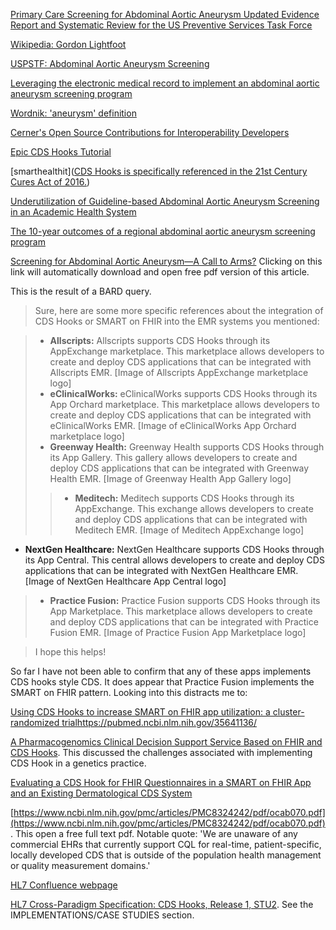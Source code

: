 [Primary Care Screening for Abdominal Aortic Aneurysm Updated Evidence Report and Systematic Review for the US Preventive Services Task Force](https://pubmed.ncbi.nlm.nih.gov/31821436/)

[Wikipedia: Gordon Lightfoot](https://en.wikipedia.org/wiki/Gordon_Lightfoot#2000s)

[USPSTF: Abdominal Aortic Aneurysm Screening](https://uspreventiveservicestaskforce.org/uspstf/recommendation/abdominal-aortic-aneurysm-screening)

[Leveraging the electronic medical record to implement an abdominal aortic aneurysm screening program](https://europepmc.org/article/MED/24507825)

[Wordnik: 'aneurysm' definition](https://www.wordnik.com/words/aneurysm)

[Cerner's Open Source Contributions for Interoperability Developers](https://engineering.cerner.com/blog/cerners-open-source-contributions-for-interoperability-developers/)

[Epic CDS Hooks Tutorial](https://fhir.epic.com/Documentation?docId=cds-hooks)

[smarthealthit]([CDS Hooks is specifically referenced in the 21st Century Cures Act of 2016.](https://smarthealthit.org/))

[Underutilization of Guideline-based Abdominal Aortic Aneurysm Screening in an Academic Health System](https://pubmed.ncbi.nlm.nih.gov/34942338/)

[The 10-year outcomes of a regional abdominal aortic aneurysm screening program ](https://pubmed.ncbi.nlm.nih.gov/30922750/)

[Screening for Abdominal Aortic Aneurysm—A Call to Arms?](https://jamanetwork.com/journals/jamanetworkopen/articlepdf/2757207/mell_2019_ed_190015.pdf) Clicking on this link will automatically download and open free pdf version of this article. 

This is the result of a BARD query. 

>Sure, here are some more specific references about the integration of CDS Hooks or SMART on FHIR into the EMR systems you mentioned:

>* **Allscripts:** Allscripts supports CDS Hooks through its AppExchange marketplace. This marketplace allows developers to create and deploy CDS applications that can be integrated with Allscripts EMR.
[Image of Allscripts AppExchange marketplace logo]
>* **eClinicalWorks:** eClinicalWorks supports CDS Hooks through its App Orchard marketplace. This marketplace allows developers to create and deploy CDS applications that can be integrated with eClinicalWorks EMR.
[Image of eClinicalWorks App Orchard marketplace logo]
>* **Greenway Health:** Greenway Health supports CDS Hooks through its App Gallery. This gallery allows developers to create and deploy CDS applications that can be integrated with Greenway Health EMR.
[Image of Greenway Health App Gallery logo]
>>* **Meditech:** Meditech supports CDS Hooks through its AppExchange. This exchange allows developers to create and deploy CDS applications that can be integrated with Meditech EMR.
[Image of Meditech AppExchange logo]
* **NextGen Healthcare:** NextGen Healthcare supports CDS Hooks through its App Central. This central allows developers to create and deploy CDS applications that can be integrated with NextGen Healthcare EMR.
[Image of NextGen Healthcare App Central logo]
>* **Practice Fusion:** Practice Fusion supports CDS Hooks through its App Marketplace. This marketplace allows developers to create and deploy CDS applications that can be integrated with Practice Fusion EMR.
[Image of Practice Fusion App Marketplace logo]

>I hope this helps!

So far I have not been able to confirm that any of these apps implements CDS hooks style CDS. It does appear that Practice Fusion implements the SMART on FHIR pattern. Looking into this distracts me to: 

[Using CDS Hooks to increase SMART on FHIR app utilization: a cluster-randomized trial]()https://pubmed.ncbi.nlm.nih.gov/35641136/

[A Pharmacogenomics Clinical Decision Support Service Based on FHIR and CDS Hooks](https://pubmed.ncbi.nlm.nih.gov/30605914/). This discussed the challenges associated with implementing CDS Hook in a genetics practice. 

[Evaluating a CDS Hook for FHIR Questionnaires in a SMART on FHIR App and an Existing Dermatological CDS System](https://pubmed.ncbi.nlm.nih.gov/37172143/)

[https://www.ncbi.nlm.nih.gov/pmc/articles/PMC8324242/pdf/ocab070.pdf](https://www.ncbi.nlm.nih.gov/pmc/articles/PMC8324242/pdf/ocab070.pdf). This open a free full text pdf. Notable quote: 'We are unaware of any commercial EHRs that currently support CQL for real-time, patient-specific, locally developed CDS that is outside of the population health management or quality measurement domains.'

[HL7 Confluence webpage](https://confluence.hl7.org/display/CDS/Standards)

[HL7 Cross-Paradigm Specification: CDS Hooks, Release 1, STU2](http://www.hl7.org/implement/standards/product_brief.cfm?product_id=497). See the IMPLEMENTATIONS/CASE STUDIES section. 

